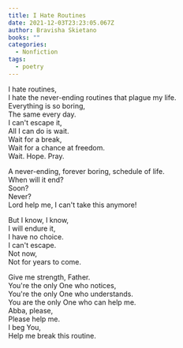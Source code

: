 ```yaml
---
title: I Hate Routines
date: 2021-12-03T23:23:05.067Z
author: Bravisha Skietano
books: ""
categories:
  - Nonfiction
tags:
  - poetry
---
```

I hate routines,\
I hate the never-ending routines that plague my life.\
Everything is so boring,\
The same every day.\
I can't escape it,\
All I can do is wait.\
Wait for a break,\
Wait for a chance at freedom.\
Wait. Hope. Pray.

A never-ending, forever boring, schedule of life.\
When will it end?\
Soon?\
Never?\
Lord help me, I can't take this anymore!

But I know, I know,\
I will endure it,\
I have no choice.\
I can't escape.\
Not now,\
Not for years to come.

Give me strength, Father.\
You're the only One who notices,\
You're the only One who understands.\
You are the only One who can help me.\
Abba, please,\
Please help me.\
I beg You,\
Help me break this routine.